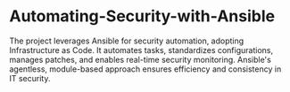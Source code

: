 # Automating-Security-with-Ansible
The project leverages Ansible for security automation, adopting Infrastructure as Code. It automates tasks, standardizes configurations, manages patches, and enables real-time security monitoring. Ansible's agentless, module-based approach ensures efficiency and consistency in IT security.
